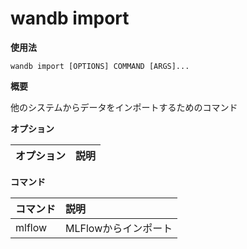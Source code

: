 
# wandb import

**使用法**

`wandb import [OPTIONS] COMMAND [ARGS]...`

**概要**

他のシステムからデータをインポートするためのコマンド

**オプション**

| **オプション** | **説明** |
| :--- | :--- |

**コマンド**

| **コマンド** | **説明** |
| :--- | :--- |
| mlflow | MLFlowからインポート |
